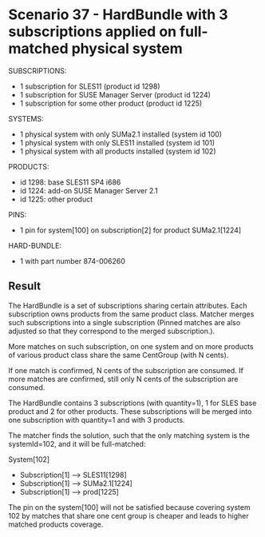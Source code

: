 Scenario 37 - HardBundle with 3 subscriptions applied on full-matched physical system
=====================================================================================

SUBSCRIPTIONS:
- 1 subscription for SLES11 (product id 1298)
- 1 subscription for SUSE Manager Server (product id 1224)
- 1 subscription for some other product (product id 1225)

SYSTEMS:
- 1 physical system with only SUMa2.1 installed (system id 100)
- 1 physical system with only SLES11 installed (system id 101)
- 1 physical system with all products installed (system id 102)

PRODUCTS:
- id 1298: base SLES11 SP4 i686
- id 1224: add-on SUSE Manager Server 2.1
- id 1225: other product

PINS:
- 1 pin for system[100] on subscription[2] for product SUMa2.1[1224]

HARD-BUNDLE:
- 1 with part number 874-006260


Result
------
The HardBundle is a set of subscriptions sharing certain attributes. Each
subscription owns products from the same product class. Matcher merges such
subscriptions into a single subscription (Pinned matches are also adjusted so
that they correspond to the merged subscription.).

More matches on such subscription, on one system and on more products of
various product class share the same CentGroup (with N cents).

If one match is confirmed, N cents of the subscription are consumed.
If more matches are confirmed, still only N cents of the subscription are
consumed.

The HardBundle contains 3 subscriptions (with quantity=1), 1 for SLES base
product and 2 for other products. These subscriptions will be merged into one
subscription with quantity=1 and with 3 products.

The matcher finds the solution, such that the only matching system is the
systemId=102, and it will be full-matched:

System[102]
 - Subscription[1] --> SLES11[1298]
 - Subscription[1] --> SUMa2.1[1224]
 - Subscription[1] --> prod[1225]

The pin on the system[100] will not be satisfied because covering system 102 by matches that
share one cent group is cheaper and leads to higher matched products coverage.


